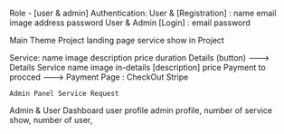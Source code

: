 Role - [user & admin]
Authentication:
User & [Registration] :
name
email
image
address
password
User & Admin [Login] :
email
password

Main Theme Project
landing page service show in Project

Service:
    name
    image
    description
    price
    duration
Details (button) --->
    Details Service
    name
    image
    in-details [description]
    price
    Payment to procced ---> 
Payment Page :
    CheckOut Stripe




    Admin Panel Service Request 





Admin & User Dashboard 
  user profile 
  admin profile, number of service show, number of user,



